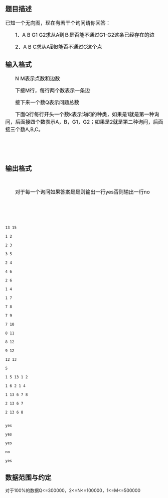 ## 题目描述

<div>
 <span style="font-size: medium"><span style="color: black">已知一个无向图，现在有若干个询问请你回答：</span></span>
</div>
<div>
 <span style="font-size: medium"><span style="color: black">       1</span><span style="color: black">．</span><span style="color: black">A B G1 G2</span><span style="color: black">求从</span><span style="color: black">A</span><span style="color: black">到Ｂ是否能不通过</span><span style="color: black">G1-G2</span><span style="color: black">这条已经存在的边</span></span>
</div>
<div>
 <span style="font-size: medium"><span style="color: black">       2</span><span style="color: black">．</span><span style="color: black">A B C</span><span style="color: black">求从</span><span style="color: black">A</span><span style="color: black">到</span><span style="color: black">B</span><span style="color: black">能否不通过</span><span style="color: black">C</span><span style="color: black">这个点</span></span>
</div>

## 输入格式

<div>
 <span style="font-size: medium"><span style="color: black">       N M</span><span style="color: black">表示点数和边数</span></span>
</div>
<div>
 <span style="font-size: medium"><span style="color: black">       </span><span style="color: black">下接</span><span style="color: black">M</span><span style="color: black">行，每行两个数表示一条边</span></span>
</div>
<div>
 <span style="font-size: medium"><span style="color: black">       </span><span style="color: black">接下来一个数</span><span style="color: black">Q</span><span style="color: black">表示问题总数</span></span>
</div>
<div>
 <span style="font-size: medium"><span style="color: black">       </span><span style="color: black">下面</span><span style="color: black">Q</span><span style="color: black">行每行开头一个数</span><span style="color: black">k</span><span style="color: black">表示询问的种类，如果是</span><span style="color: black">1</span><span style="color: black">就是第一种询问，后面接四个数表示</span><span style="color: black">A</span><span style="color: black">，</span><span style="color: black">B</span><span style="color: black">，</span><span style="color: black">G1</span><span style="color: black">，</span><span style="color: black">G2</span><span style="color: black">；如果是</span><span style="color: black">2</span><span style="color: black">就是第二种询问，后面接三个数</span><span style="color: black">A,B,C</span><span style="color: black">。</span></span>
</div>
<div>
 <span style="font-size: medium"><span style="color: black">       </span></span>
</div>
<div>
 <span style="font-size: medium"><span style="color: black">      </span></span>
</div>

## 输出格式

<p> </p>
<div>
 <span style="font-size: medium"><span style="color: black">       </span><span style="color: black">对于每一个询问如果答案是是则输出一行</span><span style="color: black">yes</span><span style="color: black">否则输出一行</span><span style="color: black">no</span></span>
</div>
<div>
 <span style="font-size: medium"> </span>
</div>
<div>
 <span style="font-size: medium"><span style="color: black">    </span></span>
</div>

```input1
13 15
1 2
2 3
3 5
2 4
4 6
2 6
1 4
1 7
7 8
7 9
7 10
8 11
8 12
9 12
12 13
5
1 5 13 1 2
1 6 2 1 4
1 13 6 7 8
2 13 6 7
2 13 6 8
```
```output1
yes
yes
yes
no
yes
```
## 数据范围与约定

<p>对于100%的数据Q<=300000，2<=N<=100000，1<=M<=500000</p>


